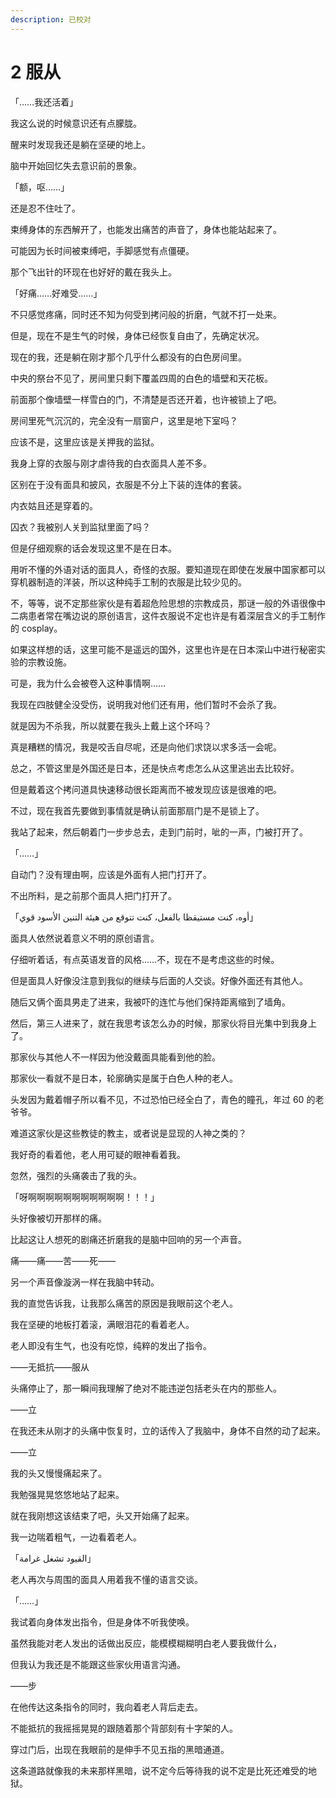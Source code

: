 ```yaml
---
description: 已校对
---
```


# 2 服从

「……我还活着」

我这么说的时候意识还有点朦胧。

醒来时发现我还是躺在坚硬的地上。

脑中开始回忆失去意识前的景象。

「额，呕……」

还是忍不住吐了。

束缚身体的东西解开了，也能发出痛苦的声音了，身体也能站起来了。

可能因为长时间被束缚吧，手脚感觉有点僵硬。

那个飞出针的环现在也好好的戴在我头上。

「好痛……好难受……」

不只感觉疼痛，同时还不知为何受到拷问般的折磨，气就不打一处来。

但是，现在不是生气的时候，身体已经恢复自由了，先确定状况。

现在的我，还是躺在刚才那个几乎什么都没有的白色房间里。

中央的祭台不见了，房间里只剩下覆盖四周的白色的墙壁和天花板。

前面那个像墙壁一样雪白的门，不清楚是否还开着，也许被锁上了吧。

房间里死气沉沉的，完全没有一扇窗户，这里是地下室吗？

应该不是，这里应该是关押我的监狱。

我身上穿的衣服与刚才虐待我的白衣面具人差不多。

区别在于没有面具和披风，衣服是不分上下装的连体的套装。

内衣姑且还是穿着的。

囚衣？我被别人关到监狱里面了吗？

但是仔细观察的话会发现这里不是在日本。

用听不懂的外语对话的面具人，奇怪的衣服。要知道现在即使在发展中国家都可以穿机器制造的洋装，所以这种纯手工制的衣服是比较少见的。

不，等等，说不定那些家伙是有着超危险思想的宗教成员，那谜一般的外语很像中二病患者常在嘴边说的原创语言，这件衣服说不定也许是有着深层含义的手工制作的 cosplay。

如果这样想的话，这里可能不是遥远的国外，这里也许是在日本深山中进行秘密实验的宗教设施。

可是，我为什么会被卷入这种事情啊……

我现在四肢健全没受伤，说明我对他们还有用，他们暂时不会杀了我。

就是因为不杀我，所以就要在我头上戴上这个环吗？

真是糟糕的情况，我是咬舌自尽呢，还是向他们求饶以求多活一会呢。

总之，不管这里是外国还是日本，还是快点考虑怎么从这里逃出去比较好。

但是戴着这个拷问道具快速移动很长距离而不被发现应该是很难的吧。

不过，现在我首先要做到事情就是确认前面那扇门是不是锁上了。

我站了起来，然后朝着门一步步总去，走到门前时，呲的一声，门被打开了。

「……」

自动门？没有理由啊，应该是外面有人把门打开了。

不出所料，是之前那个面具人把门打开了。

「أوه، كنت مستيقظا بالفعل، كنت تتوقع من هيئة التنين الأسود قوي」

面具人依然说着意义不明的原创语言。

仔细听着话，有点英语发音的风格……不，现在不是考虑这些的时候。

但是面具人好像没注意到我似的继续与后面的人交谈。好像外面还有其他人。

随后又俩个面具男走了进来，我被吓的连忙与他们保持距离缩到了墙角。

然后，第三人进来了，就在我思考该怎么办的时候，那家伙将目光集中到我身上了。

那家伙与其他人不一样因为他没戴面具能看到他的脸。

那家伙一看就不是日本，轮廓确实是属于白色人种的老人。

头发因为戴着帽子所以看不见，不过恐怕已经全白了，青色的瞳孔，年过 60 的老爷爷。

难道这家伙是这些教徒的教主，或者说是显现的人神之类的？

我好奇的看着他，老人用可疑的眼神看着我。

忽然，强烈的头痛袭击了我的头。

「呀啊啊啊啊啊啊啊啊啊啊啊！！！」

头好像被切开那样的痛。

比起这让人想死的剧痛还折磨我的是脑中回响的另一个声音。

痛——痛——苦——死——

另一个声音像漩涡一样在我脑中转动。

我的直觉告诉我，让我那么痛苦的原因是我眼前这个老人。

我在坚硬的地板打着滚，满眼泪花的看着老人。

老人即没有生气，也没有吃惊，纯粹的发出了指令。

——无抵抗——服从

头痛停止了，那一瞬间我理解了绝对不能违逆包括老头在内的那些人。

——立

在我还未从刚才的头痛中恢复时，立的话传入了我脑中，身体不自然的动了起来。

——立

我的头又慢慢痛起来了。

我勉强晃晃悠悠地站了起来。

就在我刚想这该结束了吧，头又开始痛了起来。

我一边喘着粗气，一边看着老人。

「القيود تشغل غرامة」

老人再次与周围的面具人用着我不懂的语言交谈。

「……」

我试着向身体发出指令，但是身体不听我使唤。

虽然我能对老人发出的话做出反应，能模模糊糊明白老人要我做什么，

但我认为我还是不能跟这些家伙用语言沟通。

——步

在他传达这条指令的同时，我向着老人背后走去。

不能抵抗的我摇摇晃晃的跟随着那个背部刻有十字架的人。

穿过门后，出现在我眼前的是伸手不见五指的黑暗通道。

这条道路就像我的未来那样黑暗，说不定今后等待我的说不定是比死还难受的地狱。
